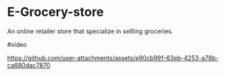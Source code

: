 # E-Grocery-store
An online retailer store that specialize in sellling groceries.

#video



https://github.com/user-attachments/assets/e90cb991-63eb-4253-a78b-ca680dac7870

